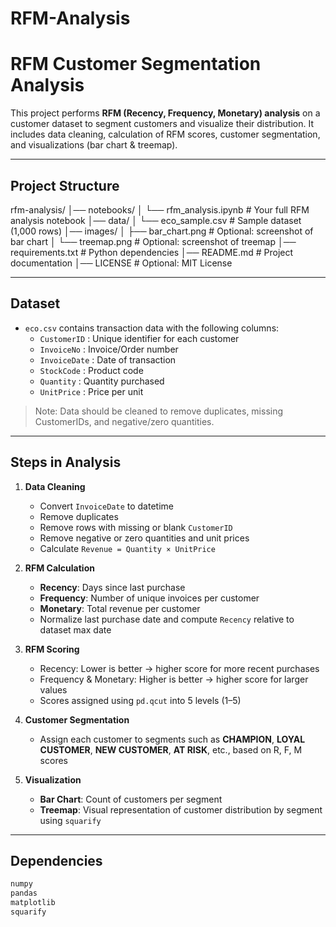 # RFM-Analysis
# RFM Customer Segmentation Analysis

This project performs **RFM (Recency, Frequency, Monetary) analysis** on a customer dataset to segment customers and visualize their distribution. It includes data cleaning, calculation of RFM scores, customer segmentation, and visualizations (bar chart & treemap).

---


## Project Structure

rfm-analysis/
│── notebooks/
│     └── rfm_analysis.ipynb      # Your full RFM analysis notebook
│── data/
│     └── eco_sample.csv          # Sample dataset (1,000 rows)
│── images/
│     ├── bar_chart.png           # Optional: screenshot of bar chart
│     └── treemap.png             # Optional: screenshot of treemap
│── requirements.txt              # Python dependencies
│── README.md                     # Project documentation
│── LICENSE                       # Optional: MIT License


---

## **Dataset**

- `eco.csv` contains transaction data with the following columns:  
  - `CustomerID` : Unique identifier for each customer  
  - `InvoiceNo` : Invoice/Order number  
  - `InvoiceDate` : Date of transaction  
  - `StockCode` : Product code  
  - `Quantity` : Quantity purchased  
  - `UnitPrice` : Price per unit  

> Note: Data should be cleaned to remove duplicates, missing CustomerIDs, and negative/zero quantities.

---

## **Steps in Analysis**

1. **Data Cleaning**  
   - Convert `InvoiceDate` to datetime  
   - Remove duplicates  
   - Remove rows with missing or blank `CustomerID`  
   - Remove negative or zero quantities and unit prices  
   - Calculate `Revenue = Quantity × UnitPrice`  

2. **RFM Calculation**  
   - **Recency**: Days since last purchase  
   - **Frequency**: Number of unique invoices per customer  
   - **Monetary**: Total revenue per customer  
   - Normalize last purchase date and compute `Recency` relative to dataset max date  

3. **RFM Scoring**  
   - Recency: Lower is better → higher score for more recent purchases  
   - Frequency & Monetary: Higher is better → higher score for larger values  
   - Scores assigned using `pd.qcut` into 5 levels (1–5)  

4. **Customer Segmentation**  
   - Assign each customer to segments such as **CHAMPION**, **LOYAL CUSTOMER**, **NEW CUSTOMER**, **AT RISK**, etc., based on R, F, M scores  

5. **Visualization**  
   - **Bar Chart**: Count of customers per segment  
   - **Treemap**: Visual representation of customer distribution by segment using `squarify`  

---

## **Dependencies**

```txt
numpy
pandas
matplotlib
squarify
